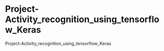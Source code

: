 # Project-Activity_recognition_using_tensorflow_Keras
 Project-Activity_recognition_using_tensorflow_Keras
